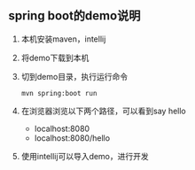 ## spring boot的demo说明

1. 本机安装maven，intellij

2. 将demo下载到本机

3. 切到demo目录，执行运行命令

   ```shell
   mvn spring:boot run
   ```

4. 在浏览器浏览以下两个路径，可以看到say hello

   - localhost:8080
   - localhost:8080/hello

5. 使用intellij可以导入demo，进行开发
